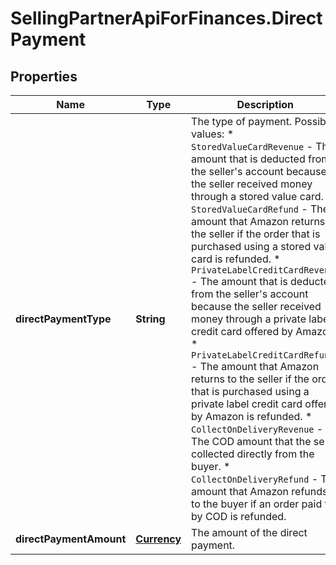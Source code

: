 # SellingPartnerApiForFinances.DirectPayment

## Properties
Name | Type | Description | Notes
------------ | ------------- | ------------- | -------------
**directPaymentType** | **String** | The type of payment.  Possible values:  * `StoredValueCardRevenue` - The amount that is deducted from the seller's account because the seller received money through a stored value card.  * `StoredValueCardRefund` - The amount that Amazon returns to the seller if the order that is purchased using a stored value card is refunded.  * `PrivateLabelCreditCardRevenue` - The amount that is deducted from the seller's account because the seller received money through a private label credit card offered by Amazon.  * `PrivateLabelCreditCardRefund` - The amount that Amazon returns to the seller if the order that is purchased using a private label credit card offered by Amazon is refunded.  * `CollectOnDeliveryRevenue` - The COD amount that the seller collected directly from the buyer.  * `CollectOnDeliveryRefund` - The amount that Amazon refunds to the buyer if an order paid for by COD is refunded. | [optional] 
**directPaymentAmount** | [**Currency**](Currency.md) | The amount of the direct payment. | [optional] 


